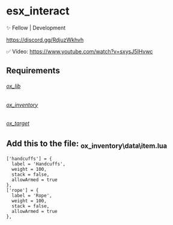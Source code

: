 # esx_interact

✨ Fellow | Development

https://discord.gg/RdjuzWkhvh

✅ Vídeo: https://www.youtube.com/watch?v=sxysJ5IHvwc

## Requirements

###### [ox_lib](https://github.com/overextended/ox_lib)
###### [ox_inventory](https://github.com/overextended/ox_inventory)
###### [ox_target](https://github.com/overextended/ox_target)

## **Add this to the file:** <sub>ox_inventory\data\item.lua</sub>
```
['handcuffs'] = {
  label = 'Handcuffs',
  weight = 100,
  stack = false,
  allowArmed = true
},
['rope'] = {
  label = 'Rope',
  weight = 100,
  stack = false,
  allowArmed = true
},
```
